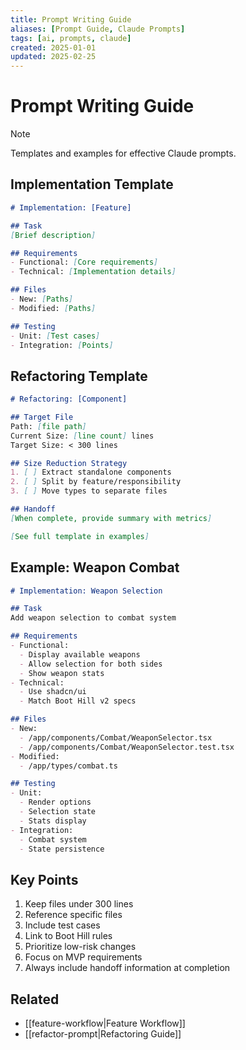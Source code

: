 ```yaml
---
title: Prompt Writing Guide
aliases: [Prompt Guide, Claude Prompts]
tags: [ai, prompts, claude]
created: 2025-01-01
updated: 2025-02-25
---
```


# Prompt Writing Guide

> [!note]
> Templates and examples for effective Claude prompts.

## Implementation Template
```markdown
# Implementation: [Feature]

## Task
[Brief description]

## Requirements
- Functional: [Core requirements]
- Technical: [Implementation details]

## Files
- New: [Paths]
- Modified: [Paths]

## Testing
- Unit: [Test cases]
- Integration: [Points]
```

## Refactoring Template
```markdown
# Refactoring: [Component]

## Target File
Path: [file path]
Current Size: [line count] lines
Target Size: < 300 lines

## Size Reduction Strategy
1. [ ] Extract standalone components
2. [ ] Split by feature/responsibility
3. [ ] Move types to separate files

## Handoff
[When complete, provide summary with metrics]

[See full template in examples]
```

## Example: Weapon Combat
```markdown
# Implementation: Weapon Selection

## Task
Add weapon selection to combat system

## Requirements
- Functional:
  - Display available weapons
  - Allow selection for both sides
  - Show weapon stats
- Technical:
  - Use shadcn/ui
  - Match Boot Hill v2 specs

## Files
- New:
  - /app/components/Combat/WeaponSelector.tsx
  - /app/components/Combat/WeaponSelector.test.tsx
- Modified:
  - /app/types/combat.ts

## Testing
- Unit:
  - Render options
  - Selection state
  - Stats display
- Integration:
  - Combat system
  - State persistence
```

## Key Points
1. Keep files under 300 lines
2. Reference specific files
3. Include test cases
4. Link to Boot Hill rules
5. Prioritize low-risk changes
6. Focus on MVP requirements
7. Always include handoff information at completion

## Related
- [[feature-workflow|Feature Workflow]]
- [[refactor-prompt|Refactoring Guide]]
